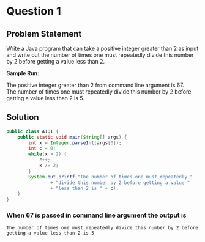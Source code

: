 # Question 1
## Problem Statement
Write a Java program that can take a positive integer greater than 2 as input and write out the number of times one must repeatedly divide this number by 2 before getting a value less than 2. 
 
__Sample Run:__
 
The positive integer greater than 2 from command line argument 
is 67. <br>
The number of times one must repeatedly divide this number by 2 
before getting a value less than 2 is 5.

## Solution
```java
public class A1Q1 {
    public static void main(String[] args) {
        int x = Integer.parseInt(args[0]);
        int c = 0;
        while(x > 2) {
            c++;
            x /= 2;
        }
        System.out.printf("The number of times one must repeatedly "
                + "divide this number by 2 before getting a value "
                + "less than 2 is " + c);
    }
}
```

### When 67 is passed in command line argument the output is
```
The number of times one must repeatedly divide this number by 2 before getting a value less than 2 is 5
```


